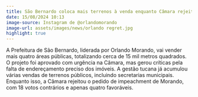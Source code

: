 ```yaml
---
title: São Bernardo coloca mais terrenos à venda enquanto Câmara rejeita impeachment de Morando
date: 15/08/2024 10:13
image-source: Instagram de @orlandomorando
image-url: assets/images/news/orlando regret.jpg
highlight: true
---
```


A Prefeitura de São Bernardo, liderada por Orlando Morando, vai vender mais quatro áreas públicas, totalizando cerca de 15 mil metros quadrados. O projeto foi aprovado com urgência na Câmara, mas gerou críticas pela falta de endereçamento preciso dos imóveis. A gestão tucana já acumulou várias vendas de terrenos públicos, incluindo secretarias municipais. Enquanto isso, a Câmara rejeitou o pedido de impeachment de Morando, com 18 votos contrários e apenas quatro favoráveis. 